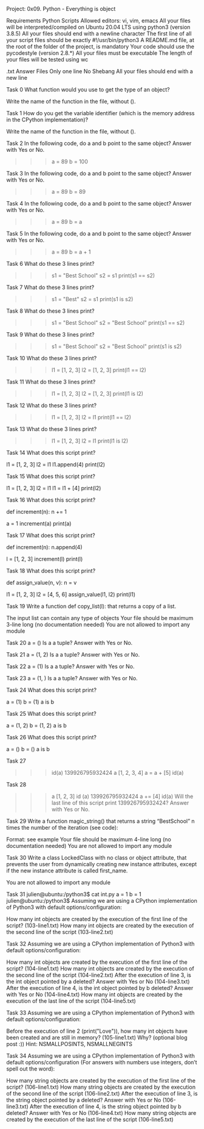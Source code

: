 Project: 0x09. Python - Everything is object

Requirements
Python Scripts
Allowed editors: vi, vim, emacs
All your files will be interpreted/compiled on Ubuntu 20.04 LTS using python3 (version 3.8.5)
All your files should end with a newline character
The first line of all your script files should be exactly #!/usr/bin/python3
A README.md file, at the root of the folder of the project, is mandatory
Your code should use the pycodestyle (version 2.8.*)
All your files must be executable
The length of your files will be tested using wc


.txt Answer Files
Only one line
No Shebang
All your files should end with a new line

Task 0
What function would you use to get the type of an object?

Write the name of the function in the file, without ().

Task 1
How do you get the variable identifier (which is the memory address in the CPython implementation)?

Write the name of the function in the file, without ().

Task 2
In the following code, do a and b point to the same object? Answer with Yes or No.

>>> a = 89
>>> b = 100

Task 3
In the following code, do a and b point to the same object? Answer with Yes or No.

>>> a = 89
>>> b = 89

Task 4
In the following code, do a and b point to the same object? Answer with Yes or No.

>>> a = 89
>>> b = a

Task 5
In the following code, do a and b point to the same object? Answer with Yes or No.

>>> a = 89
>>> b = a + 1

Task 6
What do these 3 lines print?

>>> s1 = "Best School"
>>> s2 = s1
>>> print(s1 == s2)

Task 7
What do these 3 lines print?

>>> s1 = "Best"
>>> s2 = s1
>>> print(s1 is s2)

Task 8
What do these 3 lines print?

>>> s1 = "Best School"
>>> s2 = "Best School"
>>> print(s1 == s2)

Task 9
What do these 3 lines print?

>>> s1 = "Best School"
>>> s2 = "Best School"
>>> print(s1 is s2)

Task 10
What do these 3 lines print?

>>> l1 = [1, 2, 3]
>>> l2 = [1, 2, 3] 
>>> print(l1 == l2)

Task 11
What do these 3 lines print?

>>> l1 = [1, 2, 3]
>>> l2 = [1, 2, 3] 
>>> print(l1 is l2)

Task 12
What do these 3 lines print?

>>> l1 = [1, 2, 3]
>>> l2 = l1
>>> print(l1 == l2)

Task 13
What do these 3 lines print?

>>> l1 = [1, 2, 3]
>>> l2 = l1
>>> print(l1 is l2)

Task 14
What does this script print?

l1 = [1, 2, 3]
l2 = l1
l1.append(4)
print(l2)

Task 15
What does this script print?

l1 = [1, 2, 3]
l2 = l1
l1 = l1 + [4]
print(l2)

Task 16
What does this script print?

def increment(n):
    n += 1

a = 1
increment(a)
print(a)

Task 17
What does this script print?

def increment(n):
    n.append(4)

l = [1, 2, 3]
increment(l)
print(l)

Task 18
What does this script print?

def assign_value(n, v):
    n = v

l1 = [1, 2, 3]
l2 = [4, 5, 6]
assign_value(l1, l2)
print(l1)

Task 19
Write a function def copy_list(l): that returns a copy of a list.

The input list can contain any type of objects
Your file should be maximum 3-line long (no documentation needed)
You are not allowed to import any module

Task 20
a = ()
Is a a tuple? Answer with Yes or No.

Task 21
a = (1, 2)
Is a a tuple? Answer with Yes or No.

Task 22
a = (1)
Is a a tuple? Answer with Yes or No.

Task 23
a = (1, )
Is a a tuple? Answer with Yes or No.

Task 24
What does this script print?

a = (1)
b = (1)
a is b

Task 25
What does this script print?

a = (1, 2)
b = (1, 2)
a is b

Task 26
What does this script print?

a = ()
b = ()
a is b

Task 27
>>> id(a)
139926795932424
>>> a
[1, 2, 3, 4]
>>> a = a + [5]
>>> id(a)

Task 28
>>> a
[1, 2, 3]
>>> id (a)
139926795932424
>>> a += [4]
>>> id(a)
Will the last line of this script print 139926795932424? Answer with Yes or No.

Task 29
Write a function magic_string() that returns a string “BestSchool” n times the number of the iteration (see code):

Format: see example
Your file should be maximum 4-line long (no documentation needed)
You are not allowed to import any module

Task 30
Write a class LockedClass with no class or object attribute, that prevents the user from dynamically creating new instance attributes, except if the new instance attribute is called first_name.

You are not allowed to import any module

Task 31
julien@ubuntu:/python3$ cat int.py 
a = 1
b = 1
julien@ubuntu:/python3$ 
Assuming we are using a CPython implementation of Python3 with default options/configuration:

How many int objects are created by the execution of the first line of the script? (103-line1.txt)
How many int objects are created by the execution of the second line of the script (103-line2.txt)

Task 32
Assuming we are using a CPython implementation of Python3 with default options/configuration:

How many int objects are created by the execution of the first line of the script? (104-line1.txt)
How many int objects are created by the execution of the second line of the script (104-line2.txt)
After the execution of line 3, is the int object pointed by a deleted? Answer with Yes or No (104-line3.txt)
After the execution of line 4, is the int object pointed by b deleted? Answer with Yes or No (104-line4.txt)
How many int objects are created by the execution of the last line of the script (104-line5.txt)

Task 33
Assuming we are using a CPython implementation of Python3 with default options/configuration:

Before the execution of line 2 (print("Love")), how many int objects have been created and are still in memory? (105-line1.txt)
Why? (optional blog post :))
Hint: NSMALLPOSINTS, NSMALLNEGINTS

Task 34
Assuming we are using a CPython implementation of Python3 with default options/configuration (For answers with numbers use integers, don’t spell out the word):

How many string objects are created by the execution of the first line of the script? (106-line1.txt)
How many string objects are created by the execution of the second line of the script (106-line2.txt)
After the execution of line 3, is the string object pointed by a deleted? Answer with Yes or No (106-line3.txt)
After the execution of line 4, is the string object pointed by b deleted? Answer with Yes or No (106-line4.txt)
How many string objects are created by the execution of the last line of the script (106-line5.txt)
